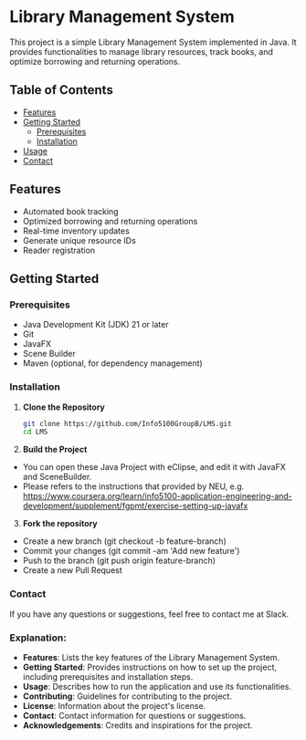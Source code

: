 # Library Management System

This project is a simple Library Management System implemented in Java. It provides functionalities to manage library resources, track books, and optimize borrowing and returning operations.

## Table of Contents

- [Features](#features)
- [Getting Started](#getting-started)
  - [Prerequisites](#prerequisites)
  - [Installation](#installation)
- [Usage](#usage)
- [Contact](#contact)

## Features

- Automated book tracking
- Optimized borrowing and returning operations
- Real-time inventory updates
- Generate unique resource IDs
- Reader registration

## Getting Started

### Prerequisites

- Java Development Kit (JDK) 21 or later
- Git
- JavaFX
- Scene Builder
- Maven (optional, for dependency management)

### Installation

1. **Clone the Repository**

   ```sh
   git clone https://github.com/Info5100GroupB/LMS.git
   cd LMS

2. **Build the Project**

- You can open these Java Project with eClipse, and edit it with JavaFX and SceneBuilder.
- Please refers to the instructions that provided by NEU, e.g. https://www.coursera.org/learn/info5100-application-engineering-and-development/supplement/fgpmt/exercise-setting-up-javafx

3. **Fork the repository**
- Create a new branch (git checkout -b feature-branch)
- Commit your changes (git commit -am 'Add new feature')
- Push to the branch (git push origin feature-branch)
- Create a new Pull Request

### Contact
If you have any questions or suggestions, feel free to contact me at Slack.

### Explanation:

- **Features**: Lists the key features of the Library Management System.
- **Getting Started**: Provides instructions on how to set up the project, including prerequisites and installation steps.
- **Usage**: Describes how to run the application and use its functionalities.
- **Contributing**: Guidelines for contributing to the project.
- **License**: Information about the project's license.
- **Contact**: Contact information for questions or suggestions.
- **Acknowledgements**: Credits and inspirations for the project.

